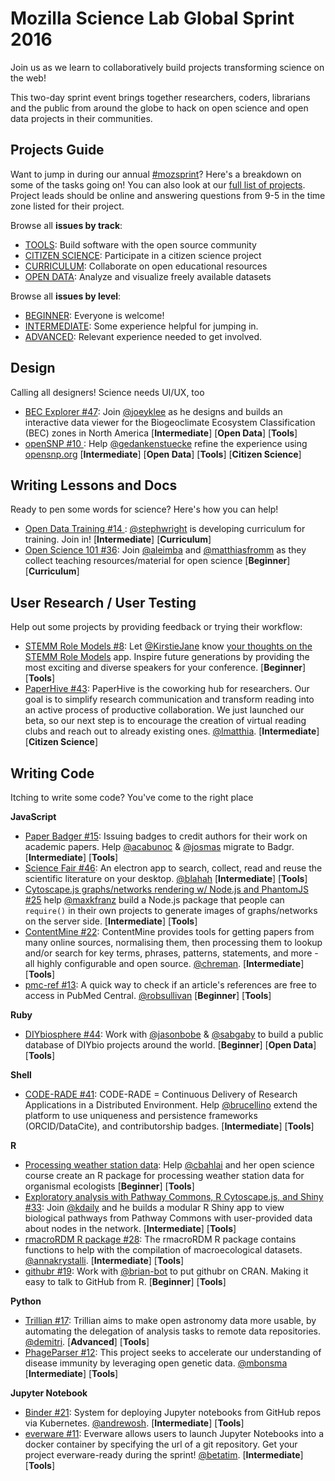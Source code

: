 # Mozilla Science Lab Global Sprint 2016

Join us as we learn to collaboratively build projects transforming science on the web! 

This two-day sprint event brings together researchers, coders, librarians and the public from around the globe to hack on open science and open data projects in their communities. 

## Projects Guide

Want to jump in during our annual [#mozsprint](http://mozillascience.org/global-sprint-2016)? Here's a breakdown on some of the tasks going on! You can also look at our [full list of projects](https://github.com/mozillascience/global-sprint-2016/issues?q=is%3Aissue+is%3Aopen+label%3AProject). Project leads should be online and answering questions from 9-5 in the time zone listed for their project.

Browse all **issues by track**:

* [TOOLS](https://github.com/mozillascience/global-sprint-2016/issues?q=is%3Aissue+is%3Aopen+label%3A%22%5BTrack%5D+Tools%22): Build software with the open source community
* [CITIZEN SCIENCE](https://github.com/mozillascience/global-sprint-2016/labels/%5BTrack%5D%20Citizen%20Science): Participate in a citizen science project
* [CURRICULUM](https://github.com/mozillascience/global-sprint-2016/issues?q=is%3Aissue+is%3Aopen+label%3A%22%5BTrack%5D+Open+Educational+Resources%22): Collaborate on open educational resources
* [OPEN DATA](https://github.com/mozillascience/global-sprint-2016/labels/%5BTrack%5D%20Open%20Data): Analyze and visualize freely available datasets

Browse all **issues by level**:
* [BEGINNER](https://github.com/mozillascience/global-sprint-2016/issues?q=is%3Aissue+is%3Aopen+label%3A%22%5Blevel%5D+Beginner%22): Everyone is welcome!
* [INTERMEDIATE](https://github.com/mozillascience/global-sprint-2016/issues?q=is%3Aissue+is%3Aopen+label%3A%22%5Blevel%5D+Intermediate%22): Some experience helpful for jumping in.
* [ADVANCED](https://github.com/mozillascience/global-sprint-2016/issues?q=is%3Aissue+is%3Aopen+label%3A%22%5Blevel%5D+Advanced%22): Relevant experience needed to get involved.

## Design

Calling all designers! Science needs UI/UX, too

* [BEC Explorer #47](https://github.com/mozillascience/global-sprint-2016/issues/47): Join [@joeyklee](https://github.com/joeyklee) as he designs and builds an interactive data viewer for the Biogeoclimate Ecosystem Classification (BEC) zones in North America  [**Intermediate**] [**Open Data**] [**Tools**]
* [ openSNP #10 ](https://github.com/mozillascience/global-sprint-2016/issues/10): Help [@gedankenstuecke](https://github.com/gedankenstuecke) refine the experience using [opensnp.org](http://opensnp.org/)  [**Intermediate**] [**Open Data**] [**Tools**] [**Citizen Science**]

## Writing Lessons and Docs

Ready to pen some words for science? Here's how you can help!

* [ Open Data Training #14 ](https://github.com/mozillascience/global-sprint-2016/issues/14): [@stephwright](https://github.com/stephwright) is developing curriculum for training. Join in! [**Intermediate**] [**Curriculum**]
* [ Open Science 101 #36](https://github.com/mozillascience/global-sprint-2016/issues/36): Join  [@aleimba](https://github.com/aleimba) and [@matthiasfromm](https://github.com/matthiasfromm) as they collect teaching resources/material for open science [**Beginner**] [**Curriculum**]

## User Research / User Testing

Help out some projects by providing feedback or trying their workflow:

* [STEMM Role Models #8](https://github.com/mozillascience/global-sprint-2016/issues/8): Let [@KirstieJane](https://github.com/KirstieJane) know [your thoughts on the STEMM Role Models](https://github.com/KirstieJane/STEMMRoleModels/issues/17) app. Inspire future generations by providing the most exciting and diverse speakers for your conference. [**Beginner**] [**Tools**]
* [PaperHive #43](https://github.com/mozillascience/global-sprint-2016/issues/43): PaperHive is the coworking hub for researchers. Our goal is to simplify research communication and transform reading into an active process of productive collaboration. We just launched our beta, so our next step is to encourage the creation of virtual reading clubs and reach out to already existing ones. [@lmatthia](https://github.com/lmatthia). [**Intermediate**] [**Citizen Science**]

## Writing Code

Itching to write some code? You've come to the right place

**JavaScript**
* [Paper Badger #15](https://github.com/mozillascience/global-sprint-2016/issues/15): Issuing badges to credit authors for their work on academic papers. Help [@acabunoc](https://github.com/acabunoc) & [@josmas](https://github.com/josmas) migrate to Badgr. [**Intermediate**] [**Tools**]
* [Science Fair #46](https://github.com/mozillascience/global-sprint-2016/issues/46): An electron app to search, collect, read and reuse the scientific literature on your desktop. [@blahah](https://github.com/blahah) [**Intermediate**] [**Tools**]
* [Cytoscape.js graphs/networks rendering w/ Node.js and PhantomJS #25](https://github.com/mozillascience/global-sprint-2016/issues/25) help [@maxkfranz](https://github.com/maxkfranz) build a Node.js package that people can `require()` in their own projects to generate images of graphs/networks on the server side. [**Intermediate**] [**Tools**]
* [ContentMine #22](https://github.com/mozillascience/global-sprint-2016/issues/22): ContentMine provides tools for getting papers from many online sources, normalising them, then processing them to lookup and/or search for key terms, phrases, patterns, statements, and more - all highly configurable and open source. [@chreman](https://github.com/chreman). [**Intermediate**] [**Tools**]
* [pmc-ref #13](https://github.com/mozillascience/global-sprint-2016/issues/13): A quick way to check if an article's references are free to access in PubMed Central. [@robsullivan](https://github.com/robsullivan) [**Beginner**] [**Tools**]

**Ruby**
* [DIYbiosphere #44](https://github.com/mozillascience/global-sprint-2016/issues/44): Work with [@jasonbobe](https://github.com/jasonbobe) & [@sabgaby](https://github.com/sabgaby) to build a public database of DIYbio projects around the world. [**Beginner**] [**Open Data**] [**Tools**]

**Shell**
* [CODE-RADE #41](https://github.com/mozillascience/global-sprint-2016/issues/41): CODE-RADE = Continuous Delivery of Research Applications in a Distributed Environment. Help [@brucellino](https://github.com/brucellino) extend the platform to use uniqueness and persistence frameworks (ORCID/DataCite), and contributorship badges. [**Intermediate**] [**Tools**]

**R**
* [Processing weather station data](https://github.com/mozillascience/global-sprint-2016/issues/35): Help [@cbahlai](https://github.com/cbahlai) and her open science course create an R package for processing weather station data for organismal ecologists [**Beginner**] [**Tools**]
* [Exploratory analysis with Pathway Commons, R Cytoscape.js, and Shiny #33](https://github.com/mozillascience/global-sprint-2016/issues/33): Join [@kdaily](https://github.com/kdaily) and he builds a modular R Shiny app to view biological pathways from Pathway Commons with user-provided data about nodes in the network. [**Intermediate**] [**Tools**]
* [rmacroRDM R package #28](https://github.com/mozillascience/global-sprint-2016/issues/28): The rmacroRDM R package contains functions to help with the compilation of macroecological datasets. [@annakrystalli](https://github.com/annakrystalli). [**Intermediate**] [**Tools**]
* [githubr #19](https://github.com/mozillascience/global-sprint-2016/issues/19): Work with [@brian-bot](https://github.com/brian-bot) to put githubr on CRAN. Making it easy to talk to GitHub from R. [**Beginner**] [**Tools**]

**Python**
* [Trillian #17](https://github.com/mozillascience/global-sprint-2016/issues/17): Trillian aims to make open astronomy data more usable, by automating the delegation of analysis tasks to remote data repositories. [@demitri](https://github.com/demitri). [**Advanced**] [**Tools**]
* [PhageParser #12](https://github.com/mozillascience/global-sprint-2016/issues/12): This project seeks to accelerate our understanding of disease immunity by leveraging open genetic data. [@mbonsma](https://github.com/mbonsma) [**Intermediate**] [**Tools**]

**Jupyter Notebook**
* [Binder #21](https://github.com/mozillascience/global-sprint-2016/issues/21): System for deploying Jupyter notebooks from GitHub repos via Kubernetes. [@andrewosh](https://github.com/andrewosh). [**Intermediate**] [**Tools**]
* [everware #11](https://github.com/mozillascience/global-sprint-2016/issues/11): Everware allows users to launch Jupyter Notebooks into a docker container by specifying the url of a git repository. Get your project everware-ready during the sprint! [@betatim](https://github.com/betatim). [**Intermediate**] [**Tools**]
